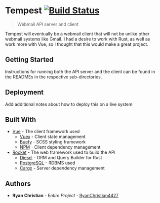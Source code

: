 # Tempest [![Build Status](https://travis-ci.org/RyanChristian4427/tempest.svg?branch=master)](https://travis-ci.org/RyanChristian4427/tempest)
> Webmail API server and client

Tempest will eventually be a webmail client that will not be unlike other webmail systems like Gmail. I had a desire to work with Rust, as well as work more with Vue, so I thought that this would make a great project.  

## Getting Started

Instructions for running both the API server and the client can be found in the READMEs in the respective sub-directories.

## Deployment

Add additional notes about how to deploy this on a live system

## Built With

* [Vue](https://vuejs.org/) - The client framework used
  * [Vuex](https://vuex.vuejs.org/) - Client state management
  * [Buefy](https://buefy.org/) - SCSS styling framework
  * [NPM](https://www.npmjs.com/) - Client dependency management
* [Rocket](https://rocket.rs/) - The web framework used to build the API
  * [Diesel](https://diesel.rs/) - ORM and Query Builder for Rust
  * [PostgreSQL](https://www.postgresql.org/) - RDBMS used
  * [Cargo](https://crates.io/) - Server dependency management

## Authors

* **Ryan Christian** - *Entire Project* - [RyanChristian4427](https://github.com/RyanChristian4427)
